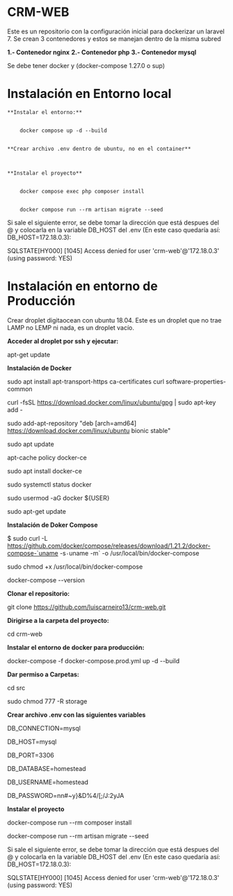 # CRM-WEB
Este es un repositorio con la configuración inicial para dockerizar un laravel 7. Se crean 3 contenedores y estos se manejan dentro de la misma subred

  **1.- Contenedor nginx**
  **2.- Contenedor php**
  **3.- Contenedor mysql**

Se debe tener docker y (docker-compose 1.27.0 o sup)

# Instalación en Entorno local


    **Instalar el entorno:**
  
        
        docker compose up -d --build 


    **Crear archivo .env dentro de ubuntu, no en el container**



    **Instalar el proyecto**

   
        docker compose exec php composer install

  
        docker compose run --rm artisan migrate --seed
        

  Si sale el siguiente error, se debe tomar la dirección que está despues del @ y colocarla en la variable DB_HOST del .env (En este caso quedaría así: DB_HOST=172.18.0.3):

  SQLSTATE[HY000] [1045] Access denied for user 'crm-web'@'172.18.0.3' (using password: YES)
  

# Instalación en entorno de Producción

  Crear droplet digitaocean con ubuntu 18.04. Este es un droplet que no trae LAMP no LEMP ni  nada, es un droplet vacío.

  **Acceder al droplet por ssh y ejecutar:**

  apt-get update

  **Instalación de Docker**

  sudo apt install apt-transport-https ca-certificates curl software-properties-common

  curl -fsSL https://download.docker.com/linux/ubuntu/gpg | sudo apt-key add -

  sudo add-apt-repository "deb [arch=amd64] https://download.docker.com/linux/ubuntu bionic stable"

  sudo apt update

  apt-cache policy docker-ce

  sudo apt install docker-ce

  sudo systemctl status docker

  sudo usermod -aG docker ${USER}

  sudo apt-get update

  **Instalación de Doker Compose**

  $ sudo curl -L https://github.com/docker/compose/releases/download/1.21.2/docker-compose-`uname -s`-`uname -m` -o /usr/local/bin/docker-compose

  sudo chmod +x /usr/local/bin/docker-compose

  docker-compose --version

  **Clonar el repositorio:**

  git clone https://github.com/luiscarneiro13/crm-web.git

  **Dirigirse a la carpeta del proyecto:**

  cd crm-web

  **Instalar el entorno de docker para producción:**
  
  docker-compose -f docker-compose.prod.yml up -d --build

  **Dar permiso a Carpetas:**

  cd src
  
  sudo chmod 777 -R storage

  **Crear archivo .env con las siguientes variables**
  
  DB_CONNECTION=mysql

  DB_HOST=mysql

  DB_PORT=3306

  DB_DATABASE=homestead

  DB_USERNAME=homestead

  DB_PASSWORD=nn#~y}&D%4/[;/J:2yJA

  **Instalar el proyecto**

  docker-compose run --rm composer install
  
  docker-compose run --rm artisan migrate --seed

  Si sale el siguiente error, se debe tomar la dirección que está despues del @ y colocarla en la variable DB_HOST del .env (En este caso quedaría así: DB_HOST=172.18.0.3):

  SQLSTATE[HY000] [1045] Access denied for user 'crm-web'@'172.18.0.3' (using password: YES)
  